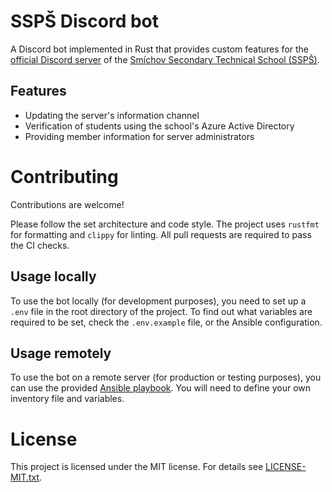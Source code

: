 # SSPŠ Discord bot

A Discord bot implemented in Rust that provides custom features for the
[official Discord server](https://discord.com/invite/ePGN2XrkJU) of
the [Smíchov Secondary Technical School (SSPŠ)](https://ssps.cz).

## Features

- Updating the server's information channel
- Verification of students using the school's Azure Active Directory
- Providing member information for server administrators

# Contributing

Contributions are welcome!

Please follow the set architecture and code style. The project uses `rustfmt` for formatting and `clippy` for linting.
All pull requests are required to pass the CI checks.

## Usage locally

To use the bot locally (for development purposes), you need to set up a `.env` file in the root directory of the project.
To find out what variables are required to be set, check the `.env.example` file, or the Ansible configuration.

## Usage remotely

To use the bot on a remote server (for production or testing purposes), you can use the provided
[Ansible playbook](ansible/deploy.yaml). You will need to define your own inventory file and variables.

# License

This project is licensed under the MIT license. For details see [LICENSE-MIT.txt](LICENSE-MIT.txt).
